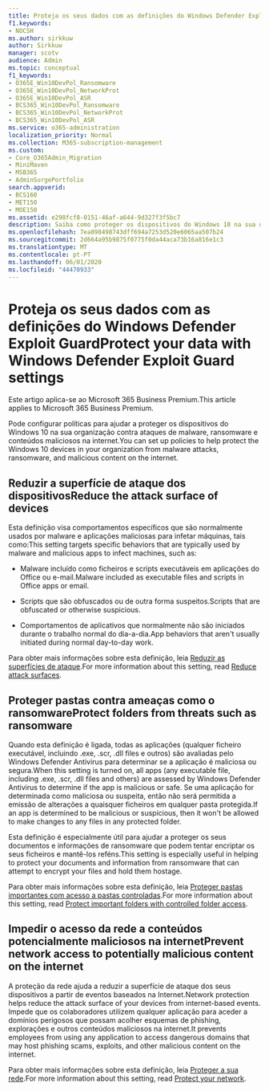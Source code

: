 ```yaml
---
title: Proteja os seus dados com as definições do Windows Defender Exploit Guard
f1.keywords:
- NOCSH
ms.author: sirkkuw
author: Sirkkuw
manager: scotv
audience: Admin
ms.topic: conceptual
f1_keywords:
- O365E_Win10DevPol_Ransomware
- O365E_Win10DevPol_NetworkProt
- O365E_Win10DevPol_ASR
- BCS365_Win10DevPol_Ransomware
- BCS365_Win10DevPol_NetworkProt
- BCS365_Win10DevPol_ASR
ms.service: o365-administration
localization_priority: Normal
ms.collection: M365-subscription-management
ms.custom:
- Core_O365Admin_Migration
- MiniMaven
- MSB365
- AdminSurgePortfolio
search.appverid:
- BCS160
- MET150
- MOE150
ms.assetid: e298fcf8-0151-46af-a644-9d327f3f5bc7
description: Saiba como proteger os dispositivos do Windows 10 na sua organização contra ataques de malware, ransomware e conteúdos maliciosos na internet.
ms.openlocfilehash: 7ea898498743dff694a7253d520e6065aa507b24
ms.sourcegitcommit: 2d664a95b9875f0775f0da44aca73b16a816e1c3
ms.translationtype: MT
ms.contentlocale: pt-PT
ms.lasthandoff: 06/01/2020
ms.locfileid: "44470933"
---
```

# <a name="protect-your-data-with-windows-defender-exploit-guard-settings"></a><span data-ttu-id="a3003-103">Proteja os seus dados com as definições do Windows Defender Exploit Guard</span><span class="sxs-lookup"><span data-stu-id="a3003-103">Protect your data with Windows Defender Exploit Guard settings</span></span>

<span data-ttu-id="a3003-104">Este artigo aplica-se ao Microsoft 365 Business Premium.</span><span class="sxs-lookup"><span data-stu-id="a3003-104">This article applies to Microsoft 365 Business Premium.</span></span>

<span data-ttu-id="a3003-105">Pode configurar políticas para ajudar a proteger os dispositivos do Windows 10 na sua organização contra ataques de malware, ransomware e conteúdos maliciosos na internet.</span><span class="sxs-lookup"><span data-stu-id="a3003-105">You can set up policies to help protect the Windows 10 devices in your organization from malware attacks, ransomware, and malicious content on the internet.</span></span>
  
## <a name="reduce-the-attack-surface-of-devices"></a><span data-ttu-id="a3003-106">Reduzir a superfície de ataque dos dispositivos</span><span class="sxs-lookup"><span data-stu-id="a3003-106">Reduce the attack surface of devices</span></span>

<span data-ttu-id="a3003-107">Esta definição visa comportamentos específicos que são normalmente usados por malware e aplicações maliciosas para infetar máquinas, tais como:</span><span class="sxs-lookup"><span data-stu-id="a3003-107">This setting targets specific behaviors that are typically used by malware and malicious apps to infect machines, such as:</span></span>
  
- <span data-ttu-id="a3003-108">Malware incluído como ficheiros e scripts executáveis em aplicações do Office ou e-mail.</span><span class="sxs-lookup"><span data-stu-id="a3003-108">Malware included as executable files and scripts in Office apps or email.</span></span>
    
- <span data-ttu-id="a3003-109">Scripts que são obfuscados ou de outra forma suspeitos.</span><span class="sxs-lookup"><span data-stu-id="a3003-109">Scripts that are obfuscated or otherwise suspicious.</span></span>
    
- <span data-ttu-id="a3003-110">Comportamentos de aplicativos que normalmente não são iniciados durante o trabalho normal do dia-a-dia.</span><span class="sxs-lookup"><span data-stu-id="a3003-110">App behaviors that aren't usually initiated during normal day-to-day work.</span></span>
    
<span data-ttu-id="a3003-111">Para obter mais informações sobre esta definição, leia [Reduzir as superfícies de ataque](https://docs.microsoft.com/windows/security/threat-protection/microsoft-defender-atp/exploit-protection).</span><span class="sxs-lookup"><span data-stu-id="a3003-111">For more information about this setting, read [Reduce attack surfaces](https://docs.microsoft.com/windows/security/threat-protection/microsoft-defender-atp/exploit-protection).</span></span>
  
## <a name="protect-folders-from-threats-such-as-ransomware"></a><span data-ttu-id="a3003-112">Proteger pastas contra ameaças como o ransomware</span><span class="sxs-lookup"><span data-stu-id="a3003-112">Protect folders from threats such as ransomware</span></span>

<span data-ttu-id="a3003-113">Quando esta definição é ligada, todas as aplicações (qualquer ficheiro executável, incluindo .exe, .scr, .dll files e outros) são avaliadas pelo Windows Defender Antivirus para determinar se a aplicação é maliciosa ou segura.</span><span class="sxs-lookup"><span data-stu-id="a3003-113">When this setting is turned on, all apps (any executable file, including .exe, .scr, .dll files and others) are assessed by Windows Defender Antivirus to determine if the app is malicious or safe.</span></span> <span data-ttu-id="a3003-114">Se uma aplicação for determinada como maliciosa ou suspeita, então não será permitida a emissão de alterações a quaisquer ficheiros em qualquer pasta protegida.</span><span class="sxs-lookup"><span data-stu-id="a3003-114">If an app is determined to be malicious or suspicious, then it won't be allowed to make changes to any files in any protected folder.</span></span>
  
<span data-ttu-id="a3003-115">Esta definição é especialmente útil para ajudar a proteger os seus documentos e informações de ransomware que podem tentar encriptar os seus ficheiros e mantê-los reféns.</span><span class="sxs-lookup"><span data-stu-id="a3003-115">This setting is especially useful in helping to protect your documents and information from ransomware that can attempt to encrypt your files and hold them hostage.</span></span>
  
<span data-ttu-id="a3003-116">Para obter mais informações sobre esta definição, leia [Proteger pastas importantes com acesso a pastas controladas](https://docs.microsoft.com/mem/configmgr/protect/deploy-use/create-deploy-exploit-guard-policy#bkmk_CFA).</span><span class="sxs-lookup"><span data-stu-id="a3003-116">For more information about this setting, read [Protect important folders with controlled folder access](https://docs.microsoft.com/mem/configmgr/protect/deploy-use/create-deploy-exploit-guard-policy#bkmk_CFA).</span></span>
  
## <a name="prevent-network-access-to-potentially-malicious-content-on-the-internet"></a><span data-ttu-id="a3003-117">Impedir o acesso da rede a conteúdos potencialmente maliciosos na internet</span><span class="sxs-lookup"><span data-stu-id="a3003-117">Prevent network access to potentially malicious content on the internet</span></span>

<span data-ttu-id="a3003-118">A proteção da rede ajuda a reduzir a superfície de ataque dos seus dispositivos a partir de eventos baseados na Internet.</span><span class="sxs-lookup"><span data-stu-id="a3003-118">Network protection helps reduce the attack surface of your devices from internet-based events.</span></span> <span data-ttu-id="a3003-119">Impede que os colaboradores utilizem qualquer aplicação para aceder a domínios perigosos que possam acolher esquemas de phishing, explorações e outros conteúdos maliciosos na internet.</span><span class="sxs-lookup"><span data-stu-id="a3003-119">It prevents employees from using any application to access dangerous domains that may host phishing scams, exploits, and other malicious content on the internet.</span></span>
  
<span data-ttu-id="a3003-120">Para obter mais informações sobre esta definição, leia [Proteger a sua rede](https://docs.microsoft.com/mem/configmgr/protect/deploy-use/create-deploy-exploit-guard-policy#bkmk_Nwp).</span><span class="sxs-lookup"><span data-stu-id="a3003-120">For more information about this setting, read [Protect your network](https://docs.microsoft.com/mem/configmgr/protect/deploy-use/create-deploy-exploit-guard-policy#bkmk_Nwp).</span></span>
  

